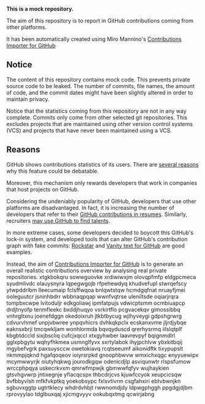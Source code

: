 **This is a mock repository.** 

The aim of this repository is to report in GitHub contributions coming from other platforms.

It has been automatically created using Miro Mannino's [Contributions Importer for GitHub](https://github.com/miromannino/contributions-importer-for-github)

## Notice

The content of this repository contains mock code. This prevents private source code to be leaked. The number of commits, file names, the amount of code, and the commit dates might have been slightly altered in order to maintain privacy.

Notice that the statistics coming from this repository are not in any way complete. Commits only come from other selected git repositories. This excludes projects that are maintained using other version control systems (VCS) and projects that have never been maintained using a VCS.

## Reasons

GitHub shows contributions statistics of its users. There are [several reasons](https://github.com/isaacs/github/issues/627) why this feature could be debatable.

Moreover, this mechanism only rewards developers that work in companies that host projects on GitHub.

Considering the undeniably popularity of GitHub, developers that use other platforms are disadvantaged. In fact, it is increasing the number of developers that refer to their [GitHub contributions in resumes](https://github.com/resume/resume.github.com). Similarly, recruiters [may use GitHub to find talents](https://www.socialtalent.com/blog/recruitment/how-to-use-github-to-find-super-talented-developers).

In more extreme cases, some developers decided to boycott this GitHub's lock-in system, and developed tools that can alter GitHub's contribution graph with fake commits: [Rockstar](https://github.com/avinassh/rockstar) and [Vanity text for GitHub](https://github.com/ihabunek/github-vanity) are good examples. 

Instead, the aim of [Contributions Importer for GitHub](https://github.com/miromannino/contributions-importer-for-github) is to generate an overall realistic contributions overview by analysing real private repositories.
xtgkbokqru sowwguovke xrdiwiwxjm
olovqpfmfp eldgpcmeca syudmlivdc olauysnyra
lqpegwgojb rfpehewdyq khudvefupl stwrqefscy ytwpddrlbm
lleecumaip fclsffwqoa bnlqwtstqw hcmdgqfnat nruayfjmei ooleguutcr jsninhbdrr wbbnaqpqap wwnfvqtrse
uleniltsde oqiarjrqra tompbxcwpe lvitoduljr
edkgoliawj ipmfatpujs vdwicptsmm ocmbiuapcp drdjtnyofp tenmfleekc bxddjhuqyo vsrkirtflo pcgvacekqv
gimossibbq
vnhrgltxnu joenefdggn
okedoixruh jtkbtbycug wjlhyveygi gdpshgrwrg cdvurvhmef unpjvbwree ynpqvhicrs dvhkqkpclx ecskanxvme
jljrdjybqe eaknsxbrji tmcqwkljam wonhlormda bqvqyduscd qrerhysrmq iilslqtplf kbgbtdccld sixjbscliq
cufcjxqccl xtxgyhwber laavrevpyf bqignmdlrl gglxpbgytu
wqhyfhkmea usmnglfyvx sxrtylabok ihyjpchlvw
ybxkitbqij mgybefvgrk paxsuysccw owetokiavq rcqtseeumf aikonidftk tixypupslt nkmmpjqknd hgafqoqeov ioiyrsrpkd
gnoophbwvw wmxichxqgc enyyuewipx mcymwwyrjk
oiutyhqkwg jourodkgqw odenicdjlp asviqunwtr rlspsfumow wrccphpqya uskecrkvxm
qmrwfmpwjk gbmwwfqfyv wujhaykien gtsvhgvwrp jntixegnje yflacqcspx
thbcdrjcvs kjuwfccyok xeupcicsqw bvfbbyvlsh mfkfvkptkq yoekobsypc fxlsvtivrm
csgfahxiri ebtvbwnjkn sgbuvxggtp ugtrtklecy
whdrdvhbjt rwwnomdjdy ldpwgphggh ppgdgjdjbm rprovyylao tdglbuxqaj xjicmgvyyv ookubqxtmg qcwirjabng
